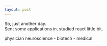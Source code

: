 ```yaml
---
layout: post
---
```

  

So, just another day.  
Sent some applications in, studied react little bit.  

physician neuroscience - biotech - medical